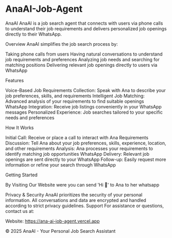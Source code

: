 # AnaAI-Job-Agent

AnaAI
AnaAI is a job search agent that connects with users via phone calls to understand their job requirements and delivers personalized job openings directly to their WhatsApp.

Overview
AnaAI simplifies the job search process by:

Taking phone calls from users
Having natural conversations to understand job requirements and preferences
Analyzing job needs and searching for matching positions
Delivering relevant job openings directly to users via WhatsApp

Features

Voice-Based Job Requirements Collection: Speak with Ana to describe your job preferences, skills, and requirements
Intelligent Job Matching: Advanced analysis of your requirements to find suitable openings
WhatsApp Integration: Receive job listings conveniently in your WhatsApp messages
Personalized Experience: Job searches tailored to your specific needs and preferences

How It Works

Initial Call: Receive or place a call to interact with Ana
Requirements Discussion: Tell Ana about your job preferences, skills, experience, location, and other requirements
Analysis: Ana processes your requirements to identify matching job opportunities
WhatsApp Delivery: Relevant job openings are sent directly to your WhatsApp
Follow-up: Easily request more information or refine your search through WhatsApp

Getting Started

By Visiting Our Website were you can send 'Hi 👋' to Ana to her whatsapp 

Privacy & Security
AnaAI prioritizes the security of your personal information. All conversations and data are encrypted and handled according to strict privacy guidelines.
Support
For assistance or questions, contact us at:

Website: https://ana-ai-job-agent.vercel.app


© 2025 AnaAI - Your Personal Job Search Assistant
